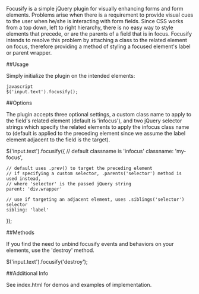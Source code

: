 Focusify is a simple jQuery plugin for visually enhancing forms and form elements.
Problems arise when there is a requirement to provide visual cues to the user when he/she
is interacting with form fields. Since CSS works from a top down, left to right hierarchy,
there is no easy way to style elements that precede, or are the parents of a field that is in
focus. Focusify intends to resolve this problem by attaching a class to the related element on focus,
therefore providing a method of styling a focused element's label or parent wrapper.

##Usage

Simply initialize the plugin on the intended elements:
```
javascript
$('input.text').focusify();
```

##Options

The plugin accepts three optional settings, a custom class name to apply to the field's related element (default is 'infocus'),
and two jQuery selector strings which specify the related elements to apply the infocus class name to (default is applied to the
preceding element since we assume the label element adjacent to the field is the target).

$('input.text').focusify({
	// default classname is 'infocus'
	classname: 'my-focus',
	
	// default uses .prev() to target the preceding element
	// if specifying a custom selector, .parents('selector') method is used instead,
	// where 'selector' is the passed jQuery string
	parent: 'div.wrapper'

	// use if targeting an adjacent element, uses .siblings('selector') selector	
	sibling: 'label'
});


##Methods

If you find the need to unbind focusify events and behaviors on your elements, use the 'destroy' method.

$('input.text').focusify('destroy');

##Additional Info

See index.html for demos and examples of implementation.
